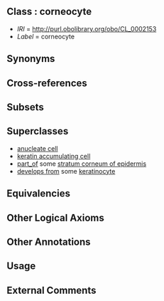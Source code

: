 
## Class : corneocyte

 * *IRI* = http://purl.obolibrary.org/obo/CL_0002153
 * *Label* = corneocyte

## Synonyms


## Cross-references


## Subsets


## Superclasses

 * [anucleate cell](../../CL/25/CL_0000225.md)
 * [keratin accumulating cell](../../CL/11/CL_0000311.md)
 * [part_of](../../BFO/50/BFO_0000050.md) some [stratum corneum of epidermis](../../UBERON/27/UBERON_0002027.md)
 * [develops from](../../RO/02/RO_0002202.md) some [keratinocyte](../../CL/12/CL_0000312.md)

## Equivalencies


## Other Logical Axioms


## Other Annotations


## Usage


## External Comments

